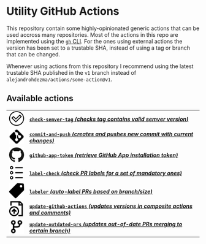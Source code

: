 # Utility GitHub Actions

This repository contain some highly-opinionated generic actions that can be used accross many
repositories. Most of the actions in this repo are implemented using the 
[`gh` CLI](https://cli.github.com). For the ones using external actions the version has been set to a
trustable SHA, instead of using a tag or branch that can be changed.

Whenever using actions from this repository I recommend using the latest trustable SHA published in
the `v1` branch instead of `alejandrohdezma/actions/some-action@v1`.

## Available actions

| | |
| :--: | :-- |
| <img src=".github/icons/check-semver-tag.svg" width=50> | **[`check-semver-tag` _(checks tag contains valid semver version)_](./check-semver-tag/README.md)** |
| <img src=".github/icons/commit-and-push.svg" width=50> | **[`commit-and-push` _(creates and pushes new commit with current changes)_](./commit-and-push/README.md)** |
| <img src=".github/icons/github-app-token.svg" width=50> | **[`github-app-token` _(retrieve GitHub App installation token)_](./github-app-token/README.md)** |
| <img src=".github/icons/label-check.svg" width=50> | **[`label-check` _(check PR labels for a set of mandatory ones)_](./label-check/README.md)** |
| <img src=".github/icons/labeler.svg" width=50> | **[`labeler` _(auto-label PRs based on branch/size)_](./labeler/README.md)** |
| <img src=".github/icons/update-github-actions.svg" width=50> | **[`update-github-actions` _(updates versions in composite actions and comments)_](./update-github-actions/README.md)** |
| <img src=".github/icons/update-outdated-prs.svg" width=50> | **[`update-outdated-prs` _(updates out-of-date PRs merging to certain branch)_](./update-outdated-prs/README.md)** |
